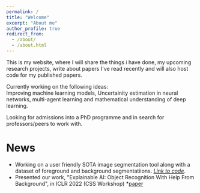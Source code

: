 ```yaml
---
permalink: /
title: "Welcome"
excerpt: "About me"
author_profile: true
redirect_from: 
  - /about/
  - /about.html
---
```


<p>This is my website, where I will share the things i have done, my upcoming research projects, write about papers I've read recently and will also host code for my published papers. </p>
<p>Currently working on the following ideas:<br> Improving machine learning models, Uncertainity estimation in neural networks, multi-agent learning and mathematical understanding of deep learning.</p>
Looking for admissions into a PhD programme and in search for professors/peers to work with.

<!--- This site similar to my life is under-construction and eventual progress will be made. 
Thank you for bearing with this. --->

<h1> News </h1>

- Working on a user friendly SOTA image segmentation tool along with a dataset of foreground and background segmentatiions. *[Link to code](https://www.kaggle.com/datasets/qianglijonas/imagenet11)*. 
- Presented our work, "Explainable AI: Object Recognition With Help From Background", in ICLR 2022 (CSS Workshop) *[paper](https://razahashmi.github.io/publications/2022-04-29-object-recognition-with-backgrounds)


